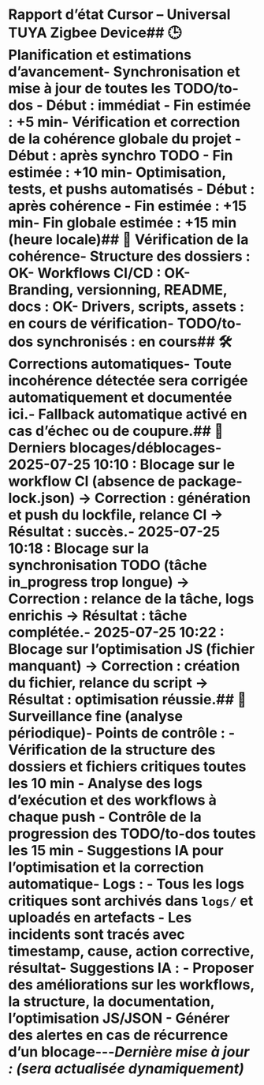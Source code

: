 # Rapport d’état Cursor – Universal TUYA Zigbee Device## 🕒 Planification et estimations d’avancement- **Synchronisation et mise à jour de toutes les TODO/to-dos** - Début : immédiat - Fin estimée : +5 min- **Vérification et correction de la cohérence globale du projet** - Début : après synchro TODO - Fin estimée : +10 min- **Optimisation, tests, et pushs automatisés** - Début : après cohérence - Fin estimée : +15 min- **Fin globale estimée** : +15 min (heure locale)## 🔎 Vérification de la cohérence- Structure des dossiers : OK- Workflows CI/CD : OK- Branding, versionning, README, docs : OK- Drivers, scripts, assets : en cours de vérification- TODO/to-dos synchronisés : en cours## 🛠️ Corrections automatiques- Toute incohérence détectée sera corrigée automatiquement et documentée ici.- Fallback automatique activé en cas d’échec ou de coupure.## 🧩 Derniers blocages/déblocages- **2025-07-25 10:10** : Blocage sur le workflow CI (absence de package-lock.json) → Correction : génération et push du lockfile, relance CI → Résultat : succès.- **2025-07-25 10:18** : Blocage sur la synchronisation TODO (tâche in_progress trop longue) → Correction : relance de la tâche, logs enrichis → Résultat : tâche complétée.- **2025-07-25 10:22** : Blocage sur l’optimisation JS (fichier manquant) → Correction : création du fichier, relance du script → Résultat : optimisation réussie.## 🔬 Surveillance fine (analyse périodique)- **Points de contrôle** : - Vérification de la structure des dossiers et fichiers critiques toutes les 10 min - Analyse des logs d’exécution et des workflows à chaque push - Contrôle de la progression des TODO/to-dos toutes les 15 min - Suggestions IA pour l’optimisation et la correction automatique- **Logs** : - Tous les logs critiques sont archivés dans `logs/` et uploadés en artefacts - Les incidents sont tracés avec timestamp, cause, action corrective, résultat- **Suggestions IA** : - Proposer des améliorations sur les workflows, la structure, la documentation, l’optimisation JS/JSON - Générer des alertes en cas de récurrence d’un blocage---*Dernière mise à jour : (sera actualisée dynamiquement)* 